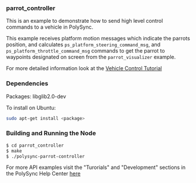 ### parrot_controller

This is an example to demonstrate how to send high level control commands to a vehicle in PolySync.

This example receives platform motion messages which indicate the parrots position, and calculates `ps_platform_steering_command_msg`, and `ps_platform_throttle_command_msg` commands to get the parrot to waypoints designated on screen from the `parrot_visualizer` example. 

For more detailed information look at the [Vehicle Control Tutorial](https://help.polysync.io/articles/tutorials-and-examples/tutorials/vehicle-control-tutorial/)

### Dependencies

Packages: libglib2.0-dev

To install on Ubuntu: 

```bash
sudo apt-get install <package>
```

### Building and Running the Node

```bash
$ cd parrot_controller
$ make
$ ./polysync-parrot-controller 
```

For more API examples visit the "Turorials" and "Development" sections in the PolySync Help Center [here](https://help.polysync.io/articles/)
